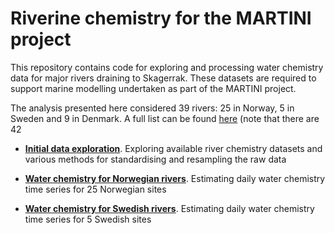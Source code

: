 # Riverine chemistry for the MARTINI project

This repository contains code for exploring and processing water chemistry data for major rivers draining to Skagerrak. These datasets are required to support marine modelling undertaken as part of the MARTINI project.

The analysis presented here considered 39 rivers: 25 in Norway, 5 in Sweden and 9 in Denmark. A full list can be found [here]() (note that there are 42

 * **[Initial data exploration](http://nbviewer.jupyter.org/github/JamesSample/martini/blob/master/notebooks/water_chem.ipynb)**. Exploring available river chemistry datasets and various methods for standardising and resampling the raw data
 
 * **[Water chemistry for Norwegian rivers](http://nbviewer.jupyter.org/github/JamesSample/martini/blob/master/notebooks/process_norway_chem.ipynb)**. Estimating daily water chemistry time series for 25 Norwegian sites

 * **[Water chemistry for Swedish rivers](http://nbviewer.jupyter.org/github/JamesSample/martini/blob/master/notebooks/process_sweden_chem.ipynb)**. Estimating daily water chemistry time series for 5 Swedish sites
